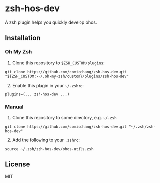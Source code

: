 zsh-hos-dev
============

A zsh plugin helps you quickly develop ohos.

Installation
------------

### Oh My Zsh

1. Clone this repository to `$ZSH_CUSTOM/plugins`:

```
git clone https://github.com/comicchang/zsh-hos-dev.git "${ZSH_CUSTOM:-~/.oh-my-zsh/custom}/plugins/zsh-hos-dev"
```

2. Enable this plugin in your `~/.zshrc`:

```
plugins=(... zsh-hos-dev ...)
```

### Manual

1. Clone this repository to some directory, e.g. `~/.zsh`

```
git clone https://github.com/comicchang/zsh-hos-dev.git "~/.zsh/zsh-hos-dev"
```

2. Add the following to your `.zshrc`:

```
source ~/.zsh/zsh-hos-dev/ohos-utils.zsh
```

License
-------

MIT
